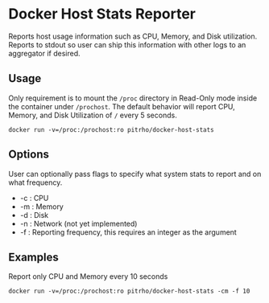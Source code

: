 # Docker Host Stats Reporter
Reports host usage information such as CPU, Memory, and Disk utilization.
Reports to stdout so user can ship this information with other logs to an
aggregator if desired.

## Usage
Only requirement is to mount the `/proc` directory in Read-Only mode inside the
container under `/prochost`. The default behavior will report CPU, Memory, and
Disk Utilization of `/` every 5 seconds.

    docker run -v=/proc:/prochost:ro pitrho/docker-host-stats

## Options
User can optionally pass flags to specify what system stats to report and
on what frequency.

* -c : CPU
* -m : Memory
* -d : Disk
* -n : Network (not yet implemented)
* -f : Reporting frequency, this requires an integer as the argument

## Examples

Report only CPU and Memory every 10 seconds

    docker run -v=/proc:/prochost:ro pitrho/docker-host-stats -cm -f 10
